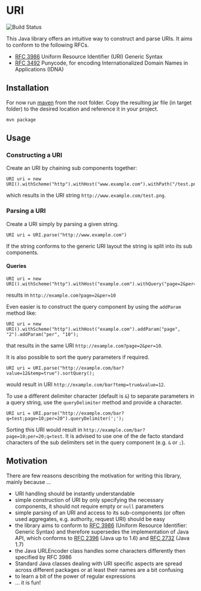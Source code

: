 URI
===

![Build Status](https://secure.travis-ci.org/justahero/uri.png?branch=master)

This Java library offers an intuitive way to construct and parse URIs. It aims to conform to the following RFCs.

* [RFC 3986](http://www.ietf.org/rfc/rfc3987.txt) Uniform Resource Identifier (URI) Generic Syntax
* [RFC 3492](http://www.ietf.org/rfc/rfc3492.txt) Punycode, for encoding Internationalized Domain Names in Applications (IDNA)


Installation
------------

For now run [maven](http://maven.apache.org/) from the root folder. Copy the resulting jar file (in target folder) to the desired location and reference it in your project.

    mvn package



Usage
-----


### Constructing a URI

Create an URI by chaining sub components together:

    URI uri = new URI().withScheme("http").withHost("www.example.com").withPath("/test.png");

which results in the URI string `http://www.example.com/test.png`.



### Parsing a URI

Create a URI simply by parsing a given string.

    URI uri = URI.parse("http://www.example.com")

If the string conforms to the generic URI layout the string is split into its
sub components.



#### Queries

    URI uri = new URI().withScheme("http").withHost("example.com").withQuery("page=2&per=10");

results in `http://example.com?page=2&per=10`

Even easier is to construct the query component by using the `addParam` method like:

    URI uri = new URI().withScheme("http").withHost("example.com").addParam("page", "2").addParam("per", "10");

that results in the same URI `http://example.com?page=2&per=10`.

It is also possible to sort the query parameters if required.

    URI uri = URI.parse("http://example.com/bar?value=12&temp=true").sortQuery();

would result in URI `http://example.com/bar?temp=true&value=12`.

To use a different delimiter character (default is `&`) to separate parameters in a query string, use the
`queryDelimiter` method and provide a character.

    URI uri = URI.parse("http://example.com/bar?q=test;page=10;per=20").queryDelimiter(';');

Sorting this URI would result in `http://example.com/bar?page=10;per=20;q=test`. It is advised to use
one of the de facto standard characters of the sub delimiters set in the query component (e.g. `&` or `;`).




Motivation
----------

There are few reasons describing the motivation for writing this library, mainly because ...

* URI handling should be instantly understandable
* simple construction of URI by only specifying the necessary components, it should not require empty or `null` parameters
* simple parsing of an URI and access to its sub-components (or often used aggregates, e.g. authority, request URI) should be easy
* the library aims to conform to [RFC 3986](http://www.ietf.org/rfc/rfc3986.txt) (Uniform Resource Identifier: Generic Syntax) and
therefore supersedes the implementation of Java API, which conforms to [RFC 2396](http://www.ietf.org/rfc/rfc2396.txt) (Java up to 1.6)
and [RFC 2732](http://www.ietf.org/rfc/rfc2732.txt) (Java 1.7)
* the Java URLEncoder class handles some characters differently then specified by RFC 3986
* Standard Java classes dealing with URI specific aspects are spread across different packages or at least their names are a bit confusing
* to learn a bit of the power of regular expressions
* ... it is fun!


